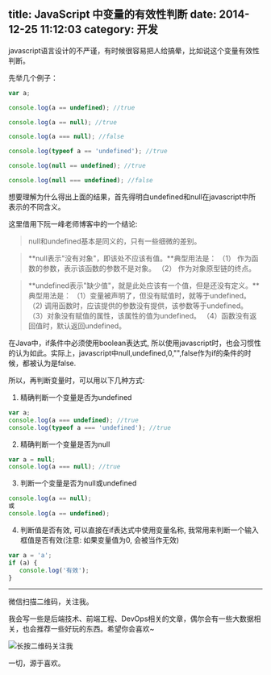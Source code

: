 title: JavaScript 中变量的有效性判断
date: 2014-12-25 11:12:03
category: 开发
---

javascript语言设计的不严谨，有时候很容易把人给搞晕，比如说这个变量有效性判断。

先举几个例子：

```javascript
var a;

console.log(a == undefined); //true

console.log(a == null); //true

console.log(a === null); //false

console.log(typeof a == 'undefined'); //true

console.log(null == undefined); //true

console.log(null === undefined); //false
```

想要理解为什么得出上面的结果，首先得明白undefined和null在javascript中所表示的不同含义。

这里借用下阮一峰老师博客中的一个结论:

> null和undefined基本是同义的，只有一些细微的差别。

> **null表示"没有对象"，即该处不应该有值。**典型用法是：
> （1） 作为函数的参数，表示该函数的参数不是对象。
> （2） 作为对象原型链的终点。

> **undefined表示"缺少值"，就是此处应该有一个值，但是还没有定义。**典型用法是：
> （1）变量被声明了，但没有赋值时，就等于undefined。
>（2) 调用函数时，应该提供的参数没有提供，该参数等于undefined。
>（3）对象没有赋值的属性，该属性的值为undefined。
>（4）函数没有返回值时，默认返回undefined。

在Java中，if条件中必须使用boolean表达式, 所以使用javascript时，也会习惯性的认为如此。实际上，javascript中null,undefined,0,"",false作为if的条件的时候，都被认为是false.

所以，再判断变量时，可以用以下几种方式: 

1. 精确判断一个变量是否为undefined

```javascript
var a;
console.log(a === undefined); //true
console.log(typeof a === 'undefined'); //true
```

2. 精确判断一个变量是否为null

```javascript
var a = null;
console.log(a === null); //true
```

3. 判断一个变量是否为null或undefined

```javascript
console.log(a == null); 
或
console.log(a == undefined);
```

4. 判断值是否有效, 可以直接在if表达式中使用变量名称, 我常用来判断一个输入框值是否有效(注意: 如果变量值为0, 会被当作无效)

```javascript
var a = 'a';
if (a) {
   console.log('有效');
}
``` 

---

微信扫描二维码，关注我。

我会写一些是后端技术、前端工程、DevOps相关的文章，偶尔会有一些大数据相关，也会推荐一些好玩的东西。希望你会喜欢~

![长按二维码关注我](http://ww4.sinaimg.cn/large/b196a42dgw1f2r0uqcno4j209k09kwef.jpg)

一切，源于喜欢。
